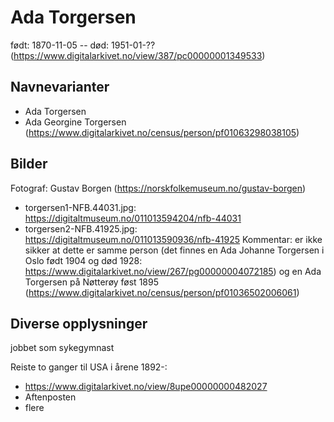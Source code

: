 # Ada Torgersen

født: 1870-11-05 -- død: 1951-01-?? (https://www.digitalarkivet.no/view/387/pc00000001349533) 

## Navnevarianter
- Ada Torgersen
- Ada Georgine Torgersen (https://www.digitalarkivet.no/census/person/pf01063298038105)

## Bilder
Fotograf: Gustav Borgen (https://norskfolkemuseum.no/gustav-borgen)
* torgersen1-NFB.44031.jpg: https://digitaltmuseum.no/011013594204/nfb-44031
* torgersen2-NFB.41925.jpg: https://digitaltmuseum.no/011013590936/nfb-41925
Kommentar: er ikke sikker at dette er samme person (det finnes en Ada Johanne Torgersen i Oslo født 1904 og død 1928: https://www.digitalarkivet.no/view/267/pg00000004072185) og en Ada Torgersen på Nøtterøy føst 1895 (https://www.digitalarkivet.no/census/person/pf01036502006061)

## Diverse opplysninger
jobbet som sykegymnast

Reiste to ganger til USA i årene 1892-:
- https://www.digitalarkivet.no/view/8upe00000000482027
- Aftenposten
- flere
